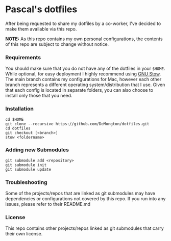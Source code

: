 Pascal's dotfiles
==========
After being requested to share my dotfiles by a co-worker, I've decided to make them available via this repo.

**NOTE:** As this repo contains my own personal configurations, the contents of this repo are subject to change without notice.

### Requirements
You should make sure that you do not have any of the dotfiles in your `$HOME`. While optional, for easy deployment I highly recommend using [GNU Stow](https://www.gnu.org/software/stow/).
The main branch contains my configurations for Mac, however each other branch represents a different operating system/distribution that I use. Given that each config is located in separate folders, you can also choose to install only those that you need.

### Installation 
```
cd $HOME
git clone --recursive https://github.com/DeMongton/dotfiles.git
cd dotfiles
git checkout [<branch>]
stow <foldername>
```
### Adding new Submodules

```
git submodule add <repository>
git submodule init
git submodule update
```

### Troubleshooting
Some of the projects/repos that are linked as git submodules may have dependencies or configurations not covered by this repo. If you run into any issues, please refer to their README.md

### License
This repo contains other projects/repos linked as git submodules that carry their own license.

